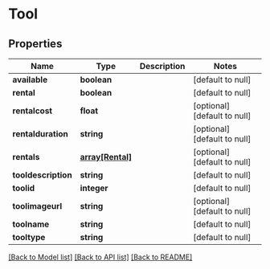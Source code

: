 # Tool

## Properties
Name | Type | Description | Notes
------------ | ------------- | ------------- | -------------
**available** | **boolean** |  | [default to null]
**rental** | **boolean** |  | [default to null]
**rentalcost** | **float** |  | [optional] [default to null]
**rentalduration** | **string** |  | [optional] [default to null]
**rentals** | [**array[Rental]**](Rental.md) |  | [optional] [default to null]
**tooldescription** | **string** |  | [default to null]
**toolid** | **integer** |  | [default to null]
**toolimageurl** | **string** |  | [optional] [default to null]
**toolname** | **string** |  | [default to null]
**tooltype** | **string** |  | [default to null]

[[Back to Model list]](../README.md#documentation-for-models) [[Back to API list]](../README.md#documentation-for-api-endpoints) [[Back to README]](../README.md)


